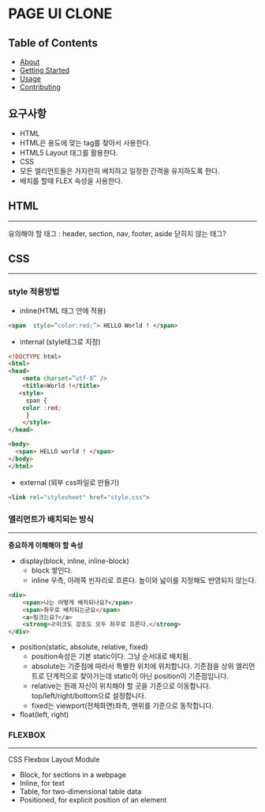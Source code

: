 # PAGE UI CLONE

## Table of Contents

- [About](#about)
- [Getting Started](#getting_started)
- [Usage](#usage)
- [Contributing](../CONTRIBUTING.md)

## 요구사항 <a nam e = "about"></a>

- HTML
- HTML은 용도에 맞는 tag를 찾아서 사용한다.
- HTML5 Layout 태그를 활용한다.
- CSS
- 모든 엘리먼트들은 가지런히 배치하고 일정한 간격을 유지하도록 한다.
- 배치를 할때 FLEX 속성을 사용한다.

## HTML <a name = "html"></a>
------------------------
유의해야 할 태그 : header, section, nav, footer, aside
닫히지 않는 태그?

## CSS <a name = "css"></a>
------------------------
### style 적용방법

- inline(HTML 태그 안에 적용)
```html
<span  style=”color:red;”> HELLO World ! </span>  
```
- internal (style태그로 지정)
```html
<!DOCTYPE html>
<html>
<head>
	<meta charset=”utf-8” /> 
	<title>World !</title>
   <style>
  	 span { 
 	color :red;   
 	 }
	</style>
</head>

<body>
  <span> HELLO world ! </span>  
</body>
</html>
```
- external (외부 css파일로 만들기)
```html
<link rel="stylesheet" href="style.css"> 
```
### 엘리먼트가 배치되는 방식
---------------------------------------
**중요하게 이해해야 할 속성**
- display(block, inline, inline-block)
    - block 쌓인다.
    - inline 우측, 아래쪽 빈자리로 흐른다. 높이와 넓이를 지정해도 반영되지 않는다.
```html
<div>
    <span>나는 어떻게 배치되나요?</span>
    <span>좌우로 배치되는군요</span>
    <a>링크는요?</a>
    <strong>ㄹ이크도 강조도 모두 좌우로 흐른다.</strong>
</div>
```
- position(static, absolute, relative, fixed)
    - position속성은 기본 static이다. 그냥 순서대로 배치됨.
    - absolute는 기준점에 따라서 특별한 위치에 위치합니다. 기준점을 상위 엘리먼트로 단계적으로 찾아가는데  static이 아닌 position이 기준점입니다.
    -  relative는 원래 자신이 위치해야 할 곳을 기준으로 이동합니다. top/left/right/bottom으로 설정합니다.
    - fixed는 viewport(전체화면)좌측, 맨위를 기준으로 동작합니다.
- float(left, right)

### FLEXBOX
-----------------
CSS Flexbox Layout Module
- Block, for sections in a webpage
- Inline, for text
- Table, for two-dimensional table data
- Positioned, for explicit position of an element

